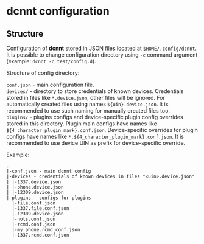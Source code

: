 dcnnt configuration
===================

Structure
---------

Configuration of **dcnnt** stored in JSON files located at `$HOME/.config/dcnnt`. 
It is possible to change configuration directory using `-c` command argument (example: `dcnnt -c test/config.d`).

Structure of config directory:  

`conf.json` - main configuration file.  
`devices/` - directory to store credentials of known devices. 
Credentials stored in files like `*.device.json`, other files will be ignored. 
For automatically created files using names `${uin}.device.json`. 
It is recommended to use such naming for manually created files too.   
`plugins/` - plugins configs and device-specific plugin config overrides stored in this directory.
Plugin main configs have names like `${4_character_plugin_mark}.conf.json`.
Device-specific overrides for plugin configs have names like `*.${4_character_plugin_mark}.conf.json`.
It is recommended to use device UIN as prefix for device-specific override.

Example:

    .
    |-conf.json - main dcnnt config
    |-devices - credentials of known devices in files "<uin>.device.json"
    | |-1337.device.json
    | |-phone.device.json
    | |-12309.device.json
    |-plugins - configs for plugins
      |-file.conf.json
      |-1337.file.conf.json
      |-12309.device.json
      |-nots.conf.json
      |-rcmd.conf.json
      |-my_phone.rcmd.conf.json
      |-1337.rcmd.conf.json
